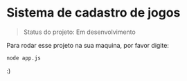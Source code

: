 <h1>Sistema de cadastro de jogos</h1>

> Status do projeto: Em desenvolvimento

Para rodar esse projeto na sua maquina, por favor digite:

```
node app.js
```
:)